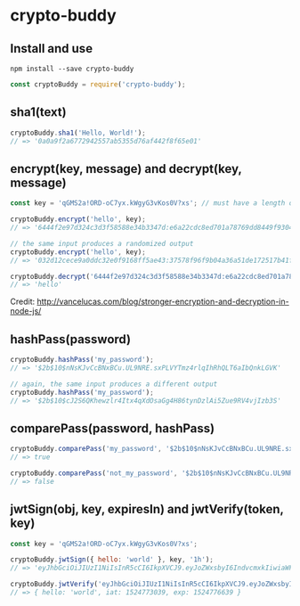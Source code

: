 # crypto-buddy

## Install and use

`npm install --save crypto-buddy`

```javascript
const cryptoBuddy = require('crypto-buddy');
```


## sha1(text)

```javascript
cryptoBuddy.sha1('Hello, World!');
// => '0a0a9f2a6772942557ab5355d76af442f8f65e01'
```


## encrypt(key, message) and decrypt(key, message)

```javascript
const key = 'qGMS2a!ORD-oC7yx.kWgyG3vKos0V?xs'; // must have a length of 32

cryptoBuddy.encrypt('hello', key);
// => '6444f2e97d324c3d3f58588e34b3347d:e6a22cdc8ed701a78769dd8449f9304d'

// the same input produces a randomized output
cryptoBuddy.encrypt('hello', key);
// => '032d12cece9a0ddc32e0f9168ff5ae43:37578f96f9b04a36a51de172517b41f4'

cryptoBuddy.decrypt('6444f2e97d324c3d3f58588e34b3347d:e6a22cdc8ed701a78769dd8449f9304d', key);
// => 'hello'
```

Credit: http://vancelucas.com/blog/stronger-encryption-and-decryption-in-node-js/


## hashPass(password)

```javascript
cryptoBuddy.hashPass('my_password');
// => '$2b$10$nNsKJvCcBNxBCu.UL9NRE.sxPLVYTmz4rlqIhRhQLT6aIbQnkLGVK'

// again, the same input produces a different output
cryptoBuddy.hashPass('my_password');
// => '$2b$10$cJ2S6QKhewzlr4Itx4qXdOsaGg4H86tynDzlAi5Zue9RV4vjIzb3S'
```

## comparePass(password, hashPass)

```javascript
cryptoBuddy.comparePass('my_password', '$2b$10$nNsKJvCcBNxBCu.UL9NRE.sxPLVYTmz4rlqIhRhQLT6aIbQnkLGVK');
// => true

cryptoBuddy.comparePass('not_my_password', '$2b$10$nNsKJvCcBNxBCu.UL9NRE.sxPLVYTmz4rlqIhRhQLT6aIbQnkLGVK');
// => false
```

## jwtSign(obj, key, expiresIn) and jwtVerify(token, key)

```javascript
const key = 'qGMS2a!ORD-oC7yx.kWgyG3vKos0V?xs';

cryptoBuddy.jwtSign({ hello: 'world' }, key, '1h');
// => 'eyJhbGciOiJIUzI1NiIsInR5cCI6IkpXVCJ9.eyJoZWxsbyI6IndvcmxkIiwiaWF0IjoxNTI0NzczMDM5LCJleHAiOjE1MjQ3NzY2Mzl9.hqRA1Ws2BJ6c_IiUzeS6t1ECBb6CzngcYefmIcxRSL8'

cryptoBuddy.jwtVerify('eyJhbGciOiJIUzI1NiIsInR5cCI6IkpXVCJ9.eyJoZWxsbyI6IndvcmxkIiwiaWF0IjoxNTI0NzczMDM5LCJleHAiOjE1MjQ3NzY2Mzl9.hqRA1Ws2BJ6c_IiUzeS6t1ECBb6CzngcYefmIcxRSL8', key)
// => { hello: 'world', iat: 1524773039, exp: 1524776639 }
```
